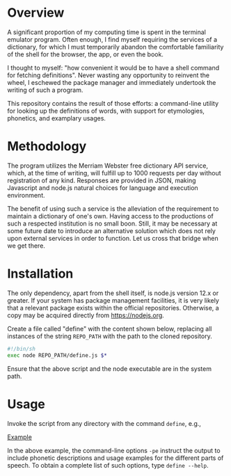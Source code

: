 # Overview

A significant proportion of my computing time is spent in the terminal emulator
program. Often enough, I find myself requiring the services of a dictionary,
for which I must temporarily abandon the comfortable familiarity of the shell
for the browser, the app, or even the book.

I thought to myself: "how convenient it would be to have a shell command for
fetching definitions". Never wasting any opportunity to reinvent the wheel,
I eschewed the package manager and immediately undertook the writing of such
a program.

This repository contains the result of those efforts: a command-line utility
for looking up the definitions of words, with support for etymologies,
phonetics, and examplary usages.

# Methodology

The program utilizes the Merriam Webster free dictionary API service, which,
at the time of writing, will fulfill up to 1000 requests per day without
registration of any kind. Responses are provided in JSON, making Javascript
and node.js natural choices for language and execution environment.

The benefit of using such a service is the alleviation of the requirement to
maintain a dictionary of one's own. Having access to the productions of such
a respected institution is no small boon. Still, it may be necessary at some
future date to introduce an alternative solution which does not rely upon
external services in order to function. Let us cross that bridge when we get
there.

# Installation

The only dependency, apart from the shell itself, is node.js version 12.x or
greater. If your system has package management facilities, it is very likely
that a relevant package exists within the official repositories. Otherwise,
a copy may be acquired directly from https://nodejs.org.

Create a file called "define" with the content shown below, replacing all
instances of the string `REPO_PATH` with the path to the cloned repository.
```sh
#!/bin/sh
exec node REPO_PATH/define.js $*
```
Ensure that the above script and the node executable are in the system path.

# Usage

Invoke the script from any directory with the command `define`, e.g.,

[Example](example.png)

In the above example, the command-line options `-pe` instruct the output to
include phonetic descriptions and usage examples for the different parts of
speech. To obtain a complete list of such options, type `define --help`.
